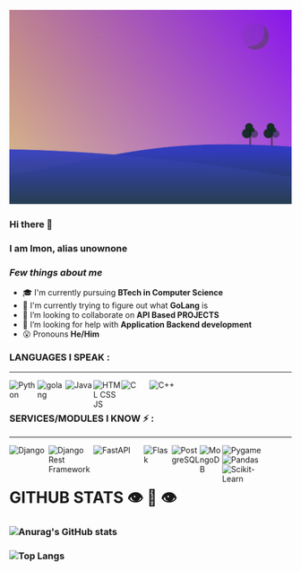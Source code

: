 [![MasterHead](./main.svg)](https://github.com/unownone)
### Hi there 👋
### I am Imon, alias unownone
  
### *Few things about me*

- 🎓 I'm currently pursuing **BTech in Computer Science**
- 🌱 I'm currently trying to figure out what **GoLang** is
- 👯 I’m looking to collaborate on **API Based PROJECTS**
- 🤔 I’m looking for help with **Application Backend development**
- 😮 Pronouns **He/Him**

### LANGUAGES I SPEAK :
---
<img align="left" alt="Python" width="50px" src="https://banner2.cleanpng.com/20180712/cos/kisspng-learning-to-program-using-python-programming-langu-tic-tac-toe-logo-5b47098b6cd292.0915139615313821554458.jpg" />
<img align="left" alt="golang" width="50px" src="https://go.dev/images/go-logo-white.svg" />
<img align="left" alt="Java" width="50px" src="https://cdn.vox-cdn.com/thumbor/VoXJ8IaxCj5_U-366JhtUHLkdQ0=/0x0:640x427/1400x1050/filters:focal(0x0:640x427):format(jpeg)/cdn.vox-cdn.com/assets/1087137/java_logo_640.jpg" />
<img align="left" alt="HTML CSS JS" width="50px" src="http://p92.com/binaries/content/gallery/p92website/technologies/htmlcssjs-overview.png" />
<img align="left" alt="C" width="50px" src="https://upload.wikimedia.org/wikipedia/commons/thumb/1/18/C_Programming_Language.svg/1200px-C_Programming_Language.svg.png" />
<img align="left" alt="C++" width="50px" src="https://upload.wikimedia.org/wikipedia/commons/1/18/ISO_C%2B%2B_Logo.svg" />

<br />
<br />

### SERVICES/MODULES I KNOW :zap: :
---
  <img align="left" alt="Django" width="70px" src="https://static.djangoproject.com/img/logos/django-logo-negative.png" />
  <img align="left" alt="Django Rest Framework" width="80px" src="https://www.django-rest-framework.org/img/logo.png" />
  <img align="left" alt="FastAPI" width="90px" src="https://fastapi.tiangolo.com/img/logo-margin/logo-teal.png"/>
  <img align="left" alt="Flask" width="50px" src="https://www.kindpng.com/picc/m/188-1882416_flask-python-logo-hd-png-download.png"/>
    <img align="left" alt="PostgreSQL" width="50px" src="https://wiki.postgresql.org/images/thumb/a/a4/PostgreSQL_logo.3colors.svg/540px-PostgreSQL_logo.3colors.svg.png" />
  <img align="left" alt="MongoDB" width="40px" src="https://images.cms.fivetran.com/mgtdf72hs0mx/6EqChQTpjHA93FltCUKXwf/066e4052c668145acb311e8d12508c3c/MongoDB.svg?fm=jpg&w=1200&q=80&fit=fill" />
  <img align="left" alt="Pygame" width="100px" src="https://camo.githubusercontent.com/1971c0a4f776fb5351c765c37e59630c83cabd52/68747470733a2f2f7777772e707967616d652e6f72672f696d616765732f6c6f676f2e706e67"/>
  <img align="left" alt="Pandas" width="100px" src="https://www.kindpng.com/picc/m/574-5747046_python-pandas-logo-transparent-hd-png-download.png"/>
  <img align="left" alt="Scikit-Learn" width="80px" src="https://img.favpng.com/13/13/20/scikit-learn-python-scikit-image-logo-brand-png-favpng-DiDpZ1ewwNabVHftX6ieU1Wx4.jpg"/>

<br/>
<br/>  

# GITHUB STATS :eye: :lips: :eye:
  
### ![Anurag's GitHub stats](https://github-readme-stats.vercel.app/api?username=unownone&show_icons=true&theme=onedark)

### ![Top Langs](https://github-readme-stats.vercel.app/api/top-langs/?username=unownone&show_icons=true&theme=onedark)

